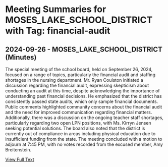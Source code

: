 # Meeting Summaries for MOSES_LAKE_SCHOOL_DISTRICT with Tag: financial-audit

## 2024-09-26 - MOSES_LAKE_SCHOOL_DISTRICT (Minutes)

The special meeting of the school board, held on September 26, 2024, focused on a range of topics, particularly the financial audit and staffing shortages in the nursing department. Mr. Ryan Coulston initiated a discussion regarding the financial audit, expressing skepticism about conducting an audit at this time, despite acknowledging the importance of understanding past financial decisions. He emphasized that the district has consistently passed state audits, which only sample financial documents. Public comments highlighted community concerns about the financial audit and the need for improved communication regarding financial matters. Additionally, there was a discussion on the ongoing teacher staff shortages, particularly regarding two open LPN positions, with Ms. Kirryn Jensen seeking potential solutions. The board also noted that the district is currently out of compliance in areas including physical education due to insufficient funding from the state. The meeting concluded with a motion to adjourn at 7:45 PM, with no votes recorded from the excused member, Amy Breitenstein.

[View Full Text](https://raw.githubusercontent.com/VoronoiPerspectives/WashingtonStateSchoolBoardExplorer/refs/heads/main/data/countries/usa/states/wa/counties/grant/school_boards/moses_lake_school_district/2024/2024-09-26-minutes.txt)

